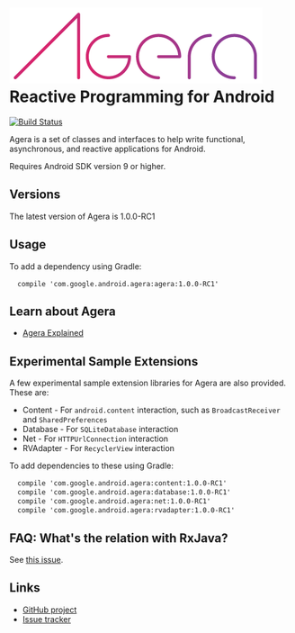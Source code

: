 ![Agera](https://github.com/google/agera/blob/master/doc/images/agera.png)
Reactive Programming for Android
================================
[![Build Status](https://travis-ci.org/google/agera.svg?branch=master)](https://travis-ci.org/google/agera)

Agera is a set of classes and interfaces to help write functional, asynchronous, and reactive 
applications for Android.

Requires Android SDK version 9 or higher.

Versions
--------

The latest version of Agera is 1.0.0-RC1

Usage
-----

To add a dependency using Gradle:

```
  compile 'com.google.android.agera:agera:1.0.0-RC1'
```

Learn about Agera
------------------

- [Agera Explained](https://github.com/google/agera/wiki)

Experimental Sample Extensions
------------------------------------

A few experimental sample extension libraries for Agera are also provided. These are:

- Content - For `android.content` interaction, such as `BroadcastReceiver` and `SharedPreferences`
- Database - For `SQLiteDatabase` interaction
- Net - For `HTTPUrlConnection` interaction
- RVAdapter - For `RecyclerView` interaction

To add dependencies to these using Gradle:

```
  compile 'com.google.android.agera:content:1.0.0-RC1'
  compile 'com.google.android.agera:database:1.0.0-RC1'
  compile 'com.google.android.agera:net:1.0.0-RC1'
  compile 'com.google.android.agera:rvadapter:1.0.0-RC1'
```

FAQ: What's the relation with RxJava?
-----
See [this issue](https://github.com/google/agera/issues/20).

Links
-----

- [GitHub project](https://github.com/google/agera)
- [Issue tracker](https://github.com/google/agera/issues/new)
